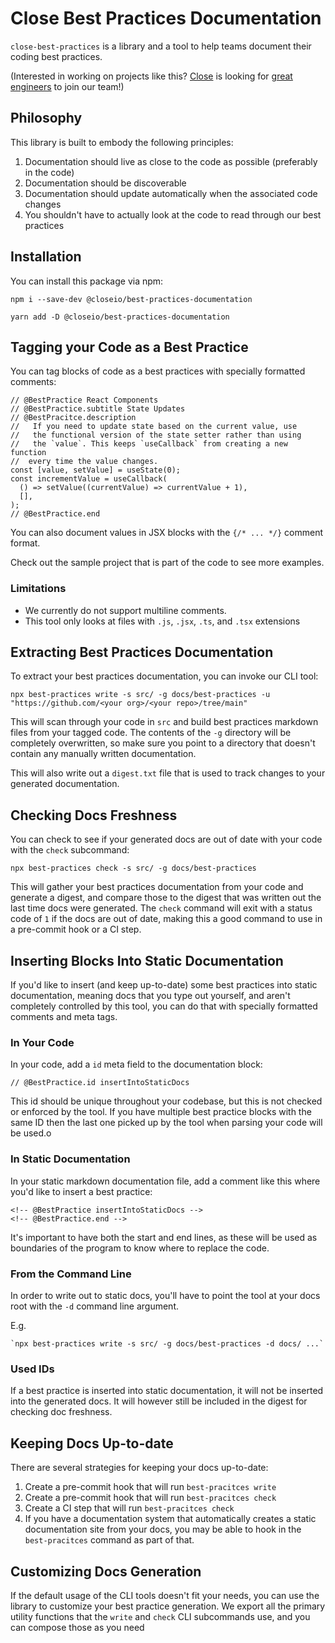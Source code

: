 # Close Best Practices Documentation

`close-best-practices` is a library and a tool to help teams document their
coding best practices.

(Interested in working on projects like this? [Close](https://www.close.com) is
looking for [great engineers](https://jobs.close.com) to join our team!)

## Philosophy

This library is built to embody the following principles:

1. Documentation should live as close to the code as possible (preferably in the
   code)
2. Documentation should be discoverable
3. Documentation should update automatically when the associated code changes
4. You shouldn't have to actually look at the code to read through our best
   practices

## Installation

You can install this package via npm:

    npm i --save-dev @closeio/best-practices-documentation

    yarn add -D @closeio/best-practices-documentation

## Tagging your Code as a Best Practice

You can tag blocks of code as a best practices with specially formatted
comments:

```tsx
// @BestPractice React Components
// @BestPractice.subtitle State Updates
// @BestPracitce.description
//   If you need to update state based on the current value, use
//   the functional version of the state setter rather than using
//   the `value`. This keeps `useCallback` from creating a new function
//  every time the value changes.
const [value, setValue] = useState(0);
const incrementValue = useCallback(
  () => setValue((currentValue) => currentValue + 1),
  [],
);
// @BestPractice.end
```

You can also document values in JSX blocks with the `{/* ... */}` comment
format.

Check out the sample project that is part of the code to see more examples.

### Limitations

- We currently do not support multiline comments.
- This tool only looks at files with `.js`, `.jsx`, `.ts`, and `.tsx` extensions

## Extracting Best Practices Documentation

To extract your best practices documentation, you can invoke our CLI tool:

    npx best-practices write -s src/ -g docs/best-practices -u "https://github.com/<your org>/<your repo>/tree/main"

This will scan through your code in `src` and build best practices markdown
files from your tagged code. The contents of the `-g` directory will be
completely overwritten, so make sure you point to a directory that doesn't
contain any manually written documentation.

This will also write out a `digest.txt` file that is used to track changes to
your generated documentation.

## Checking Docs Freshness

You can check to see if your generated docs are out of date with your code with
the `check` subcommand:

    npx best-practices check -s src/ -g docs/best-practices

This will gather your best practices documentation from your code and generate a
digest, and compare those to the digest that was written out the last time docs
were generated. The `check` command will exit with a status code of `1` if the
docs are out of date, making this a good command to use in a pre-commit hook or
a CI step.

## Inserting Blocks Into Static Documentation

If you'd like to insert (and keep up-to-date) some best practices into static
documentation, meaning docs that you type out yourself, and aren't completely
controlled by this tool, you can do that with specially formatted comments and
meta tags.

### In Your Code

In your code, add a `id` meta field to the documentation block:

    // @BestPractice.id insertIntoStaticDocs

This id should be unique throughout your codebase, but this is not checked or
enforced by the tool. If you have multiple best practice blocks with the same ID
then the last one picked up by the tool when parsing your code will be used.o

### In Static Documentation

In your static markdown documentation file, add a comment like this where you'd
like to insert a best practice:

    <!-- @BestPractice insertIntoStaticDocs -->
    <!-- @BestPractice.end -->

It's important to have both the start and end lines, as these will be used as
boundaries of the program to know where to replace the code.

### From the Command Line

In order to write out to static docs, you'll have to point the tool at your docs
root with the `-d` command line argument.

E.g.

    `npx best-practices write -s src/ -g docs/best-practices -d docs/ ...`

### Used IDs

If a best practice is inserted into static documentation, it will not be
inserted into the generated docs. It will however still be included in the
digest for checking doc freshness.

## Keeping Docs Up-to-date

There are several strategies for keeping your docs up-to-date:

1. Create a pre-commit hook that will run `best-pracitces write`
2. Create a pre-commit hook that will run `best-pracitces check`
3. Create a CI step that will run `best-pracitces check`
4. If you have a documentation system that automatically creates a static
   documentation site from your docs, you may be able to hook in the
   `best-pracitces` command as part of that.

## Customizing Docs Generation

If the default usage of the CLI tools doesn't fit your needs, you can use the
library to customize your best practice generation. We export all the primary
utility functions that the `write` and `check` CLI subcommands use, and you can
compose those as you need

